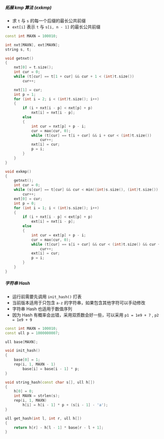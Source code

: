 ##### 拓展 kmp 算法 (exkmp)

-   求 `t` 与 `s` 的每一个后缀的最长公共前缀
-   `ext[i]` 表示 `t` 与 `s[i, n - 1]` 的最长公共前缀

```cpp
const int MAXN = 100010;

int nxt[MAXN], ext[MAXN];
string s, t;

void getnxt()
{
    nxt[0] = t.size();
    int cur = 0;
    while (t[cur] == t[1 + cur] && cur + 1 < (int)t.size())
        cur++;

    nxt[1] = cur;
    int p = 1;
    for (int i = 2; i < (int)t.size(); i++)
    {
        if (i + nxt[i - p] < nxt[p] + p)
            nxt[i] = nxt[i - p];
        else
        {
            int cur = nxt[p] + p - i;
            cur = max(cur, 0);
            while (t[cur] == t[i + cur] && i + cur < (int)t.size())
                cur++;
            nxt[i] = cur;
            p = i;
        }
    }
}

void exkmp()
{
    getnxt();
    int cur = 0;
    while (s[cur] == t[cur] && cur < min((int)s.size(), (int)t.size()))
        cur++;
    ext[0] = cur;
    int p = 0;
    for (int i = 1; i < (int)s.size(); i++)
    {
        if (i + nxt[i - p] < ext[p] + p)
            ext[i] = nxt[i - p];
        else
        {
            int cur = ext[p] + p - i;
            cur = max(cur, 0);
            while (t[cur] == s[i + cur] && cur < (int)t.size() && cur + i < (int)s.size())
                cur++;
            ext[i] = cur;
            p = i;
        }
    }
}
```



##### 字符串 Hash

-   运行前需要先调用 `init_hash()` 打表
-   当前版本适用于只包含 `a-z` 的字符串，如果包含其他字符可以手动修改
-   字符串 Hash 也适用于数值序列
-   因为 Hash 有概率会出错，采用双质数会好一些，可以采用 `p1 = 1e9 + 7` , `p2 = 1e9 + 9`

```cpp
const int MAXN = 100010;
const ull p = 1000000007;

ull base[MAXN];

void init_hash()
{
    base[0] = 1;
    rep(i, 1, MAXN - 1)
        base[i] = base[i - 1] * p;
}

void string_hash(const char s[], ull h[])
{
    h[0] = 0;
    int MAXN = strlen(s);
    rep(i, 1, MAXN)
        h[i] = h[i - 1] * p + (s[i - 1] - 'a');
}

ull get_hash(int l, int r, ull h[])
{
    return h[r] - h[l - 1] * base[r - l + 1];
}
```